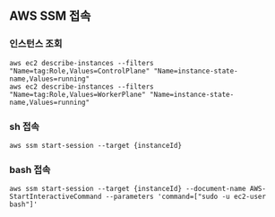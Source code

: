 ## AWS SSM 접속

### 인스턴스 조회

```shell
aws ec2 describe-instances --filters "Name=tag:Role,Values=ControlPlane" "Name=instance-state-name,Values=running"
aws ec2 describe-instances --filters "Name=tag:Role,Values=WorkerPlane" "Name=instance-state-name,Values=running"
```

### sh 접속

```shell
aws ssm start-session --target {instanceId}
```

### bash 접속

```text
aws ssm start-session --target {instanceId} --document-name AWS-StartInteractiveCommand --parameters 'command=["sudo -u ec2-user bash"]'
```



